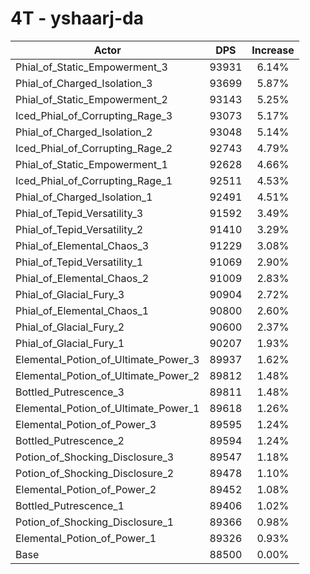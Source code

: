# 4T - yshaarj-da
| Actor | DPS | Increase |
|---|:---:|:---:|
|Phial_of_Static_Empowerment_3|93931|6.14%|
|Phial_of_Charged_Isolation_3|93699|5.87%|
|Phial_of_Static_Empowerment_2|93143|5.25%|
|Iced_Phial_of_Corrupting_Rage_3|93073|5.17%|
|Phial_of_Charged_Isolation_2|93048|5.14%|
|Iced_Phial_of_Corrupting_Rage_2|92743|4.79%|
|Phial_of_Static_Empowerment_1|92628|4.66%|
|Iced_Phial_of_Corrupting_Rage_1|92511|4.53%|
|Phial_of_Charged_Isolation_1|92491|4.51%|
|Phial_of_Tepid_Versatility_3|91592|3.49%|
|Phial_of_Tepid_Versatility_2|91410|3.29%|
|Phial_of_Elemental_Chaos_3|91229|3.08%|
|Phial_of_Tepid_Versatility_1|91069|2.90%|
|Phial_of_Elemental_Chaos_2|91009|2.83%|
|Phial_of_Glacial_Fury_3|90904|2.72%|
|Phial_of_Elemental_Chaos_1|90800|2.60%|
|Phial_of_Glacial_Fury_2|90600|2.37%|
|Phial_of_Glacial_Fury_1|90207|1.93%|
|Elemental_Potion_of_Ultimate_Power_3|89937|1.62%|
|Elemental_Potion_of_Ultimate_Power_2|89812|1.48%|
|Bottled_Putrescence_3|89811|1.48%|
|Elemental_Potion_of_Ultimate_Power_1|89618|1.26%|
|Elemental_Potion_of_Power_3|89595|1.24%|
|Bottled_Putrescence_2|89594|1.24%|
|Potion_of_Shocking_Disclosure_3|89547|1.18%|
|Potion_of_Shocking_Disclosure_2|89478|1.10%|
|Elemental_Potion_of_Power_2|89452|1.08%|
|Bottled_Putrescence_1|89406|1.02%|
|Potion_of_Shocking_Disclosure_1|89366|0.98%|
|Elemental_Potion_of_Power_1|89326|0.93%|
|Base|88500|0.00%|
